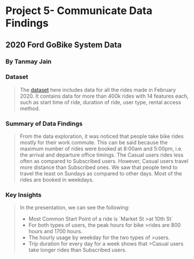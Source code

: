 # Project 5- Communicate Data Findings 
## 2020 Ford GoBike System Data
### By Tanmay Jain

### Dataset
> The [dataset](https://s3.amazonaws.com/baywheels-data/202002-baywheels-tripdata.csv.zip) here includes data for all the rides made in February 2020. It contains data for more than 400k rides with 14 features each, such as start time of ride, duration of ride, user type, rental access method.

### Summary of Data Findings
> From the data exploration, it was noticed that people take bike rides mostly for their work commute. This can be said because the maximum number of rides were booked at 8:00am and 5:00pm, i.e. the arrival and departure office timings.
> The Casual users rides less often as compared to Subscribed users. However, Casual users travel more distance than Subscribed ones. 
> We saw that people tend to travel the least on Sundays as compared to other days. Most of the rides are booked in weekdays.
 
### Key Insights
> In the presentation, we can see the following:
> <ul>
>    <li>Most Common Start Point of a ride is `Market St >at 10th St`</li>
>    <li>For both types of users, the peak hours for bike >rides are 800 hours and 1700 hours.</li>
>    <li>The hourly usage by weekday for the two types of >users.</li>
>    <li>Trip duration for every day for a week shows that >Casual users take longer rides than Subscribed users.</li>
</ul>
